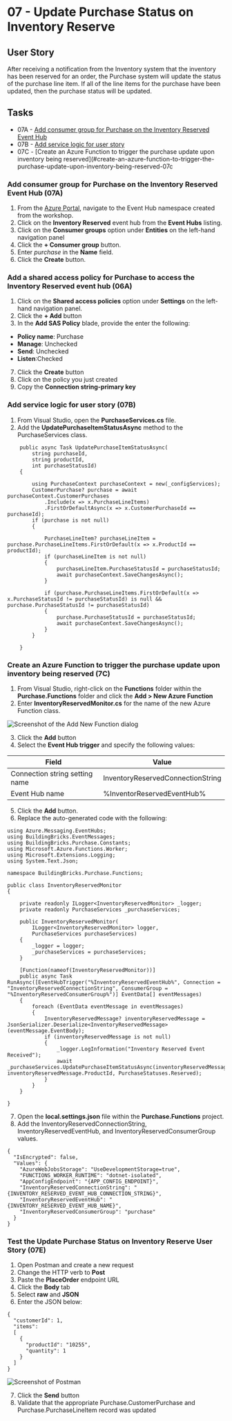 # 07 - Update Purchase Status on Inventory Reserve

## User Story
After receiving a notification from the Inventory system that the inventory has been reserved for an order, the Purchase system will update the status of the purchase line item. If all of the line items for the purchase have been updated, then the purchase status will be updated.

## Tasks
- 07A - [Add consumer group for Purchase on the Inventory Reserved Event Hub](#add-consumer-group-for-purchase-on-the-invnetory-reserved-event-hub-07a)
- 07B - [Add service logic for user story](#add-service-logic-for-user-story-07b)
- 07C - [Create an Azure Function to trigger the purchase update upon inventory being reserved](#create-an-azure-function-to-trigger-the-purchase-update-upon-inventory-being-reserved-07c

### Add consumer group for Purchase on the Inventory Reserved Event Hub (07A)
1. From the [Azure Portal](https://azure.portal.com), navigate to the Event Hub namespace created from the workshop.
1. Click on the **Inventory Reserved** event hub from the **Event Hubs** listing.
1. Click on the **Consumer groups** option under **Entities** on the left-hand navigation panel
1. Click the **+ Consumer group** button.
1. Enter *purchase* in the **Name** field.
1. Click the **Create** button.

### Add a shared access policy for Purchase to access the Inventory Reserved event hub (06A)
1. Click on the **Shared access policies** option under **Settings** on the left-hand navigation panel.
1. Click the **+ Add** button
1. In the **Add SAS Policy** blade, provide the enter the following:

- **Policy name**: Purchase
- **Manage**: Unchecked
- **Send**: Unchecked
- **Listen**:Checked

7. Click the **Create** button
1. Click on the policy you just created
1. Copy the **Connection string-primary key**

### Add service logic for user story (07B)
1. From Visual Studio, open the **PurchaseServices.cs** file.
1. Add the **UpdatePurchaseItemStatusAsync** method to the PurchaseServices class.

~~~
	public async Task UpdatePurchaseItemStatusAsync(
		string purchaseId,
		string productId,
		int purchaseStatusId)
	{

		using PurchaseContext purchaseContext = new(_configServices);
		CustomerPurchase? purchase = await purchaseContext.CustomerPurchases
			.Include(x => x.PurchaseLineItems)
			.FirstOrDefaultAsync(x => x.CustomerPurchaseId == purchaseId);
		if (purchase is not null)
		{

			PurchaseLineItem? purchaseLineItem = purchase.PurchaseLineItems.FirstOrDefault(x => x.ProductId == productId);
			if (purchaseLineItem is not null)
			{
				purchaseLineItem.PurchaseStatusId = purchaseStatusId;
				await purchaseContext.SaveChangesAsync();
			}

			if (purchase.PurchaseLineItems.FirstOrDefault(x => x.PurchaseStatusId != purchaseStatusId) is null && purchase.PurchaseStatusId != purchaseStatusId)
			{
				purchase.PurchaseStatusId = purchaseStatusId;
				await purchaseContext.SaveChangesAsync();
			}
		}

	}
~~~

### Create an Azure Function to trigger the purchase update upon inventory being reserved (7C)
1. From Visual Studio, right-click on the **Functions** folder within the **Purchase.Functions** folder and click the **Add > New Azure Function**
1. Enter **InventoryReservedMonitor.cs** for the name of the new Azure Function class.

![Screenshot of the Add New Function dialog](images/07-UpdatePurchaseStatusOnInventoryReserve/add-new-item.png)

3. Click the **Add** button
1. Select the **Event Hub trigger** and specify the following values:

| Field                          | Value                             |
|--------------------------------|-----------------------------------|
| Connection string setting name | InventoryReservedConnectionString |
| Event Hub name                 | %InventorReservedEventHub%        |

5. Click the **Add** button.
1. Replace the auto-generated code with the following:

~~~
using Azure.Messaging.EventHubs;
using BuildingBricks.EventMessages;
using BuildingBricks.Purchase.Constants;
using Microsoft.Azure.Functions.Worker;
using Microsoft.Extensions.Logging;
using System.Text.Json;

namespace BuildingBricks.Purchase.Functions;

public class InventoryReservedMonitor
{

	private readonly ILogger<InventoryReservedMonitor> _logger;
	private readonly PurchaseServices _purchaseServices;

	public InventoryReservedMonitor(
		ILogger<InventoryReservedMonitor> logger,
		PurchaseServices purchaseServices)
	{
		_logger = logger;
		_purchaseServices = purchaseServices;
	}

	[Function(nameof(InventoryReservedMonitor))]
	public async Task RunAsync([EventHubTrigger("%InventoryReservedEventHub%", Connection = "InventoryReservedConnectionString", ConsumerGroup = "%InventoryReservedConsumerGroup%")] EventData[] eventMessages)
	{
		foreach (EventData eventMessage in eventMessages)
		{
			InventoryReservedMessage? inventoryReservedMessage = JsonSerializer.Deserialize<InventoryReservedMessage>(eventMessage.EventBody);
			if (inventoryReservedMessage is not null)
			{
				_logger.LogInformation("Inventory Reserved Event Received");
				await _purchaseServices.UpdatePurchaseItemStatusAsync(inventoryReservedMessage.OrderId, inventoryReservedMessage.ProductId, PurchaseStatuses.Reserved);
			}
		}
	}

}
~~~

7. Open the **local.settings.json** file within the **Purchase.Functions** project.
1. Add the InventoryReservedConnectionString, InventoryReservedEventHub, and InventoryReservedConsumerGroup values.

~~~
{
  "IsEncrypted": false,
  "Values": {
    "AzureWebJobsStorage": "UseDevelopmentStorage=true",
    "FUNCTIONS_WORKER_RUNTIME": "dotnet-isolated",
    "AppConfigEndpoint": "{APP_CONFIG_ENDPOINT}",
    "InventoryReservedConnectionString": "{INVENTORY_RESERVED_EVENT_HUB_CONNECTION_STRING}",
    "InventoryReservedEventHub": "{INVENTORY_RESERVED_EVENT_HUB_NAME}",
    "InventoryReservedConsumerGroup": "purchase"
  }
}
~~~

### Test the Update Purchase Status on Inventory Reserve User Story (07E)
1. Open Postman and create a new request
1. Change the HTTP verb to **Post**
1. Paste the **PlaceOrder** endpoint URL
1. Click the **Body** tab
1. Select **raw** and **JSON**
1. Enter the JSON below:

~~~
{
  "customerId": 1,
  "items":
  [
    {
      "productId": "10255",
      "quantity": 1
    }
  ]
}
~~~

![Screenshot of Postman](images/04-PlaceOrder/04H-PostmanSetup.png)

7. Click the **Send** button
8. Validate that the appropriate Purchase.CustomerPurchase and Purchase.PurchaseLineItem record was updated